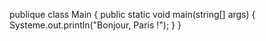  publique class Main {
  public  static  void  main(string[] args) {
   Systeme.out.println("Bonjour, Paris !");
    }
}
